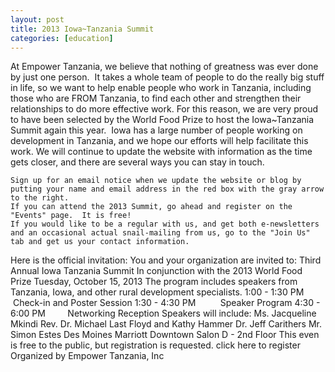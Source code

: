 ```yaml
---
layout: post
title: 2013 Iowa~Tanzania Summit
categories: [education]
---
```


At Empower Tanzania, we believe that nothing of greatness was ever done by just one person.  It takes a whole team of people to do the really big stuff in life, so we want to help enable people who work in Tanzania, including those who are FROM Tanzania, to find each other and strengthen their relationships to do more effective work.
For this reason, we are very proud to have been selected by the World Food Prize to host the Iowa~Tanzania Summit again this year.  Iowa has a large number of people working on development in Tanzania, and we hope our efforts will help facilitate this work.
We will continue to update the website with information as the time gets closer, and there are several ways you can stay in touch.


	Sign up for an email notice when we update the website or blog by putting your name and email address in the red box with the gray arrow to the right.
	If you can attend the 2013 Summit, go ahead and register on the "Events" page.  It is free!
	If you would like to be a regular with us, and get both e-newsletters and an occasional actual snail-mailing from us, go to the "Join Us" tab and get us your contact information.

Here is the official invitation:
You and your organization are invited to:
Third Annual Iowa Tanzania Summit
In conjunction with the 2013 World Food Prize
Tuesday, October 15, 2013
The program includes speakers from Tanzania, Iowa, and other rural development specialists.
1:00 - 1:30 PM          Check-in and Poster Session
1:30 - 4:30 PM          Speaker Program
4:30 - 6:00 PM         Networking Reception
Speakers will include:
Ms. Jacqueline Mkindi
Rev. Dr. Michael Last
Floyd and Kathy Hammer
Dr. Jeff Carithers
Mr. Simon Estes
Des Moines Marriott Downtown
Salon D - 2nd Floor
This even is free to the public, but registration is requested.
click here to register
Organized by Empower Tanzania, Inc
 

 
